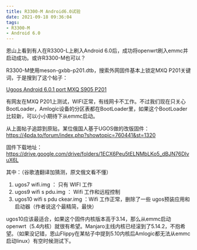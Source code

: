 ```yaml
---
title: R3300-M Android6.0试验
date: 2021-09-18 09:36:04
tags:
- R3300-M
- Android 6.0
---
```

恩山上看到有人在R3300-L上刷入Android 6.0后，成功将openwrt刷入emmc并启动成功。或许R3300-M也可以？

R3300-M使用meson-gxbb-p201.dtb，搜索外网固件基本上锁定MXQ P201关键词，于是搜到了这个帖子：

[Ugoos Android 6.0.1 port MXQ S905 P201](https://forum.freaktab.com/forum/tv-player-support/amlogic-based-tv-players/s905/others-ac/firmware-roms-tools-bj/789645-ugoos-android-6-0-1-port-mxq-s905-p201)

有网友在MXQ P201上测试，WIFI正常，有线网卡不工作。不过我们现在只关心BootLoader，Amlogic设备的分区表都在BootLoader里，如果这个BootLoader比较新，可以小小期待下从emmc启动。

从上面帖子追踪到原贴，某位俄国人基于UGOS做的改版固件：  https://4pda.to/forum/index.php?showtopic=760441&st=1320

固件下载地址： https://drive.google.com/drive/folders/1ECX6Peu5tELNMbLKo5_dBJN76DlvuX6L

其中：（谷歌渣翻译加猜测，原文俄文看不懂）

1. ugos7 wifi.img ： 只有 WIFI 工作
2. ugos9 wifi s pdu.img ： Wifi 工作和远程控制
3. ugos10 wifi s pdu ckear.img ：Wifi 工作正常，删除了一些 ugos预装应用和启动器（作者说这个最精简，最快）

ugos10应该最适合，如果这个固件内核版本高于3.14，那么从emmc启动openwrt（5.4内核）就很有希望。Manjaro主线内核已经滚到了5.14.2，不抱希望。（如果没记错，恩山Flippy在某帖子中提到5.10内核后Amlogic都无法从emmc启动linux）有空时候测试下。